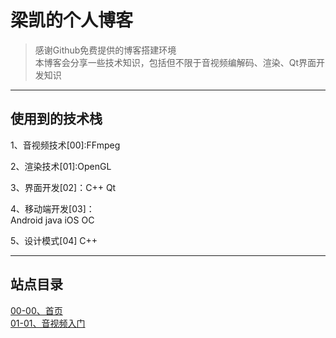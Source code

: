 # 梁凯的个人博客


>感谢Github免费提供的博客搭建环境<br>
>本博客会分享一些技术知识，包括但不限于音视频编解码、渲染、Qt界面开发知识

***
## 使用到的技术栈

1、音视频技术[00]:FFmpeg

2、渲染技术[01]:OpenGL

3、界面开发[02]：C++ Qt

4、移动端开发[03]：<br>
Android java
iOS OC

5、设计模式[04]
C++
***
## 站点目录
[00-00、首页](https:://arikes.github.io/)<br>
[01-01、音视频入门](https:://arikes.github.io/) <br>


